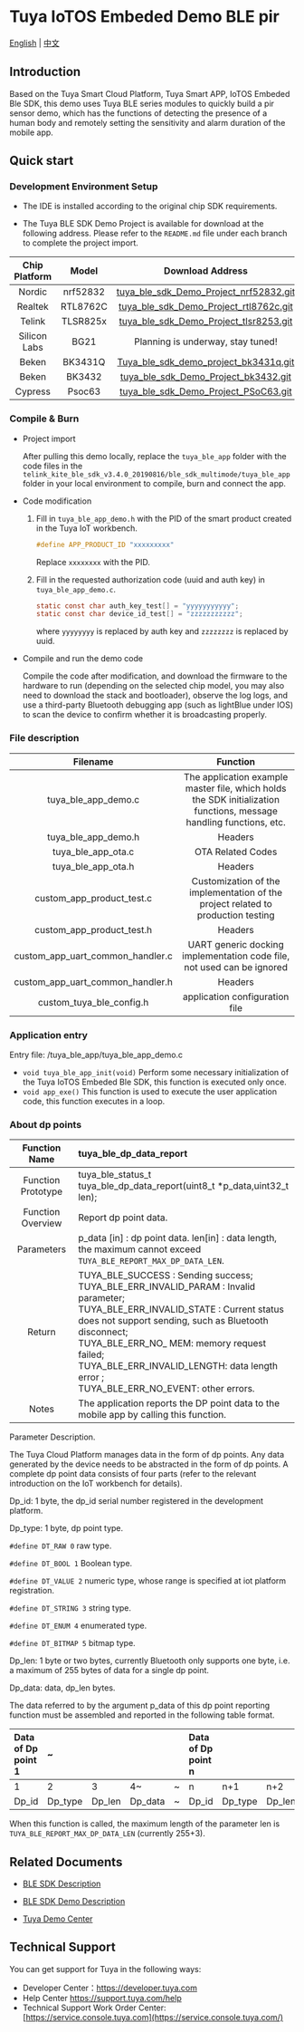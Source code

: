 # Tuya IoTOS Embeded Demo BLE pir

[English](./README.md) | [中文](./README_zh.md) 



## Introduction 

Based on the Tuya Smart Cloud Platform, Tuya Smart APP, IoTOS Embeded Ble SDK, this demo uses Tuya BLE series modules to quickly build a pir sensor demo, which has the functions of detecting the presence of a human body and remotely setting the sensitivity and alarm duration of the mobile app.



## Quick start 

### Development Environment Setup 

+ The IDE is installed according to the original chip SDK requirements.

+ The Tuya BLE SDK Demo Project is available for download at the following address. Please refer to the `README.md` file under each branch to complete the project import.

| Chip Platform |  Model   |                       Download Address                       |
| :-----------: | :------: | :----------------------------------------------------------: |
|    Nordic     | nrf52832 | [tuya_ble_sdk_Demo_Project_nrf52832.git](https://github.com/TuyaInc/tuya_ble_sdk_Demo_Project_nrf52832.git) |
|    Realtek    | RTL8762C | [tuya_ble_sdk_Demo_Project_rtl8762c.git](https://github.com/TuyaInc/tuya_ble_sdk_Demo_Project_rtl8762c.git) |
|    Telink     | TLSR825x | [tuya_ble_sdk_Demo_Project_tlsr8253.git](https://github.com/TuyaInc/tuya_ble_sdk_Demo_Project_tlsr8253.git) |
| Silicon Labs  |   BG21   |              Planning is underway, stay tuned!               |
|     Beken     | BK3431Q  | [Tuya_ble_sdk_demo_project_bk3431q.git](https://github.com/TuyaInc/Tuya_ble_sdk_demo_project_bk3431q.git) |
|     Beken     |  BK3432  | [ tuya_ble_sdk_Demo_Project_bk3432.git](https://github.com/TuyaInc/tuya_ble_sdk_Demo_Project_bk3432.git) |
|    Cypress    |  Psoc63  | [tuya_ble_sdk_Demo_Project_PSoC63.git](https://github.com/TuyaInc/tuya_ble_sdk_Demo_Project_PSoC63.git) |



### Compile & Burn

+ Project import

  After pulling this demo locally, replace the `tuya_ble_app` folder with the code files in the `telink_kite_ble_sdk_v3.4.0_20190816/ble_sdk_multimode/tuya_ble_app` folder in your local environment to compile, burn and connect the app.
  
+ Code modification

  1. Fill in `tuya_ble_app_demo.h` with the PID of the smart product created in the Tuya IoT workbench.
     ```c
     #define APP_PRODUCT_ID "xxxxxxxxx"
     ```
     Replace `xxxxxxxx` with the PID.

  2. Fill in the requested authorization code (uuid and auth key) in `tuya_ble_app_demo.c`.
     ```c
     static const char auth_key_test[] = "yyyyyyyyyyy";
     static const char device_id_test[] = "zzzzzzzzzzz";
     ```
      where `yyyyyyyy` is replaced by auth key and `zzzzzzzz` is replaced by uuid.
  
+ Compile and run the demo code

  Compile the code after modification, and download the firmware to the hardware to run (depending on the selected chip model, you may also need to download the stack and bootloader), observe the log logs, and use a third-party Bluetooth debugging app (such as lightBlue under IOS) to scan the device to confirm whether it is broadcasting properly.



### File description 

|             Filename             |                           Function                           |
| :------------------------------: | :----------------------------------------------------------: |
|       tuya_ble_app_demo.c        | The application example master file, which holds the SDK initialization functions, message handling functions, etc. |
|       tuya_ble_app_demo.h        |                           Headers                            |
|        tuya_ble_app_ota.c        |                      OTA Related Codes                       |
|        tuya_ble_app_ota.h        |                           Headers                            |
|    custom_app_product_test.c     | Customization of the implementation of the project related to production testing |
|    custom_app_product_test.h     |                           Headers                            |
| custom_app_uart_common_handler.c | UART generic docking implementation code file, not used can be ignored |
| custom_app_uart_common_handler.h |                           Headers                            |
|     custom_tuya_ble_config.h     |                application configuration file                |



### Application entry

Entry file: /tuya_ble_app/tuya_ble_app_demo.c

+ `void tuya_ble_app_init(void)` Perform some necessary initialization of the Tuya IoTOS Embeded Ble SDK, this function is executed only once.
+ `void app_exe()` This function is used to execute the user application code, this function executes in a loop.



### About dp points

|   Function Name    | tuya_ble_dp_data_report                                      |
| :----------------: | :----------------------------------------------------------- |
| Function Prototype | tuya_ble_status_t tuya_ble_dp_data_report(uint8_t *p_data,uint32_t len); |
| Function Overview  | Report dp point data.                                        |
|     Parameters     | p_data [in] : dp point data. len[in] : data length, the maximum cannot exceed `TUYA_BLE_REPORT_MAX_DP_DATA_LEN`. |
|       Return       | TUYA_BLE_SUCCESS : Sending success;<br/>TUYA_BLE_ERR_INVALID_PARAM : Invalid parameter;<br/>TUYA_BLE_ERR_INVALID_STATE : Current status does not support sending, such as Bluetooth disconnect;<br/>TUYA_BLE_ERR_NO_ MEM: memory request failed;<br/>TUYA_BLE_ERR_INVALID_LENGTH: data length error ;<br/>TUYA_BLE_ERR_NO_EVENT: other errors. |
|       Notes        | The application reports the DP point data to the mobile app by calling this function. |

Parameter Description.

The Tuya Cloud Platform manages data in the form of dp points. Any data generated by the device needs to be abstracted in the form of dp points. A complete dp point data consists of four parts (refer to the relevant introduction on the IoT workbench for details).

Dp_id: 1 byte, the dp_id serial number registered in the development platform.

Dp_type: 1 byte, dp point type.

`#define DT_RAW 0` raw type.

`#define DT_BOOL 1` Boolean type.

`#define DT_VALUE 2` numeric type, whose range is specified at iot platform registration.

`#define DT_STRING 3` string type.

`#define DT_ENUM 4` enumerated type.

`#define DT_BITMAP 5` bitmap type.

Dp_len: 1 byte or two bytes, currently Bluetooth only supports one byte, i.e. a maximum of 255 bytes of data for a single dp point.

Dp_data: data, dp_len bytes.



The data referred to by the argument p_data of this dp point reporting function must be assembled and reported in the following table format.

| Data of Dp point 1 | ~       |        |         |      | Data of Dp point n |         |        |         |
| :----------------- | :------ | :----- | :------ | :--- | :----------------- | :------ | :----- | :------ |
| 1                  | 2       | 3      | 4~      | ~    | n                  | n+1     | n+2    | n+3~    |
| Dp_id              | Dp_type | Dp_len | Dp_data | ~    | Dp_id              | Dp_type | Dp_len | Dp_data |

When this function is called, the maximum length of the parameter len is `TUYA_BLE_REPORT_MAX_DP_DATA_LEN` (currently 255+3).



## Related Documents 

+ [BLE SDK Description](https://developer.tuya.com/cn/docs/iot/device-development/embedded-software-development/module-sdk-development-access/ble-chip-sdk/tuya-ble-sdk-user-guide?id=K9h5zc4e5djd9#title-17-tuya%20ble%20sdk%20callback%20event%20%E4%BB%8B%E7%BB%8D) 

+ [BLE SDK Demo Description](https://developer.tuya.com/cn/docs/iot/device-development/embedded-software-development/module-sdk-development-access/ble-chip-sdk/tuya-ble-sdk-demo-instruction-manual?id=K9gq09szmvy2o) 
+ [Tuya Demo Center](https://developer.tuya.com/demo)  



## Technical Support 

You can get support for Tuya in the following ways:

+ Developer Center：https://developer.tuya.com
+ Help Center https://support.tuya.com/help
+ Technical Support Work Order Center: [https://service.console.tuya.com](https://service.console.tuya.com/) 
